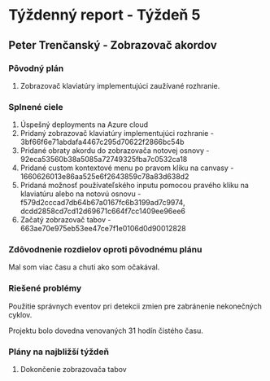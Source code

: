 
# Týždenný report - Týždeň 5

## Peter Trenčanský - Zobrazovač akordov

### Pôvodný plán

1. Zobrazovač klaviatúry implementujúci zaužívané rozhranie.

### Splnené ciele


1. Úspešný deployments na Azure cloud
2. Pridaný zobrazovač klaviatúry implementujúci rozhranie - 3bf66f6e71abdafa4467c295d70622f2866bc54b
3. Pridané obraty akordu do zobrazovača notovej osnovy - 92eca53560b38a5085a72749325fba7c0532ca18
4. Pridané custom kontextové menu po pravom kliku na canvasy  - 1660626013e86aa525e6f2643859c78a83d638d2
5. Pridaná možnosť používateľského inputu pomocou pravého kliku na klaviatúru alebo na notovú osnovu - f579d2cccad7db64b67a0167fc6b3199ad7c9974, dcdd2858cd7cd12d69671c664f7cc1409ee96ee6
6. Začatý zobrazovač tabov - 663ae70e975eb53ee47ce7f1e0106d0d90012828

### Zdôvodnenie rozdielov oproti pôvodnému plánu

Mal som viac času a chuti ako som očakával.

### Riešené problémy

Použitie správnych eventov pri detekcii zmien pre zabránenie nekonečných cyklov.

Projektu bolo dovedna venovaných 31 hodín čistého času.

### Plány na najbližší týždeň

1. Dokončenie zobrazovača tabov
